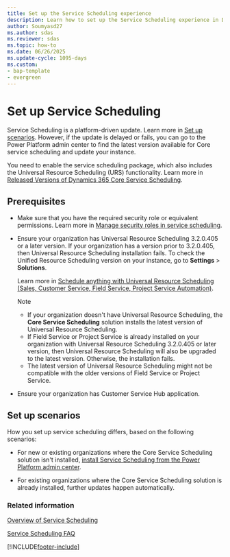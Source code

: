 ```yaml
---
title: Set up the Service Scheduling experience
description: Learn how to set up the Service Scheduling experience in Dynamics 365 Customer Service.
author: Soumyasd27
ms.author: sdas
ms.reviewer: sdas
ms.topic: how-to 
ms.date: 06/26/2025
ms.update-cycle: 1095-days
ms.custom:
- bap-template
- evergreen 
---
```


# Set up Service Scheduling

Service Scheduling is a platform-driven update. Learn more in [Set up scenarios](#set-up-scenarios). However, if the update is delayed or fails, you can go to the Power Platform admin center to find the latest version available for Core service scheduling and update your instance. 

You need to enable the service scheduling package, which also includes the Universal Resource Scheduling (URS) functionality. Learn more in [Released Versions of Dynamics 365 Core Service Scheduling](/dynamics365/released-versions/dynamics365-css).

## Prerequisites

- Make sure that you have the required security role or equivalent permissions. Learn more in [Manage security roles in service scheduling](manage-security-roles.md).

- Ensure your organization has Universal Resource Scheduling 3.2.0.405 or a later version. If your organization has a version prior to 3.2.0.405, then Universal Resource Scheduling installation fails. To check the Unified Resource Scheduling version on your instance, go to **Settings** > **Solutions**.

   Learn more in [Schedule anything with Universal Resource Scheduling (Sales, Customer Service, Field Service, Project Service Automation)](../../common-scheduler/schedule-anything-with-universal-resource-scheduling.md).

   > [!NOTE]
   > - If your organization doesn't have Universal Resource Scheduling, the **Core Service Scheduling** solution installs the latest version of Universal Resource Scheduling.
   > - If Field Service or Project Service is already installed on your organization with Universal Resource Scheduling 3.2.0.405 or later version, then Universal Resource Scheduling will also be upgraded to the latest version. Otherwise, the installation fails.
   > - The latest version of Universal Resource Scheduling might not be compatible with the older versions of Field Service or Project Service.
- Ensure your organization has Customer Service Hub application.

## Set up scenarios

How you set up service scheduling differs, based on the following scenarios:

- For new or existing organizations where the Core Service Scheduling solution isn't installed, [install Service Scheduling from the Power Platform admin center](install-service-scheduling-from-power-platform.md).

- For existing organizations where the Core Service Scheduling solution is already installed, further updates happen automatically.

### Related information

[Overview of Service Scheduling](basics-service-service-scheduling.md)

[Service Scheduling FAQ](service-scheduling-faq.md)


[!INCLUDE[footer-include](../../includes/footer-banner.md)]
